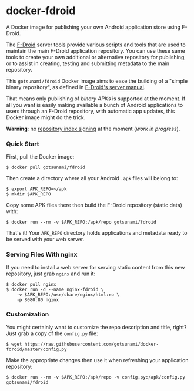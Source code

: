 docker-fdroid
=============

A Docker image for publishing your own Android application store using F-Droid.

The [F-Droid](https://f-droid.org/) server tools provide various scripts and tools 
that are used to maintain the main F-Droid application repository. You can use these 
same tools to create your own additional or alternative repository for publishing, 
or to assist in creating, testing and submitting metadata to the main repository.

This `gotsunami/fdroid` Docker image aims to ease the building of a "simple binary repository",
 as defined in [F-Droid's server manual](https://f-droid.org/manual/fdroid.html#Simple-Binary-Repository).

That means only publishing of *binary APKs* is supported at the moment. If all you want is 
easily making available a bunch of Android applications to users through an F-Droid repository, with
automatic app updates, this Docker image might do the trick.

**Warning**: no [repository index signing](https://f-droid.org/manual/fdroid.html#Signing) at 
the moment (*work in progress*).

### Quick Start

First, pull the Docker image:

    $ docker pull gotsunami/fdroid

Then create a directory where all your Android `.apk` files will belong to:

    $ export APK_REPO=~/apk
    $ mkdir $APK_REPO

Copy some APK files there then build the F-Droid repository (static data) with:

    $ docker run --rm -v $APK_REPO:/apk/repo gotsunami/fdroid

That's it! Your `APK_REPO` directory holds applications and metadata ready to be
served with your web server.

### Serving Files With nginx

If you need to install a web server for serving static content from this new repository,
just grab `nginx` and run it:

    $ docker pull nginx
    $ docker run -d --name nginx-fdroid \
        -v $APK_REPO:/usr/share/nginx/html:ro \
        -p 8080:80 nginx

### Customization

You might certainly want to customize the repo description and title, right? Just grab a
copy of the `config.py` file:

    $ wget https://raw.githubusercontent.com/gotsunami/docker-fdroid/master/config.py

Make the appropriate changes then use it when refreshing your application repository:

    $ docker run --rm -v $APK_REPO:/apk/repo -v config.py:/apk/config.py gotsunami/fdroid

